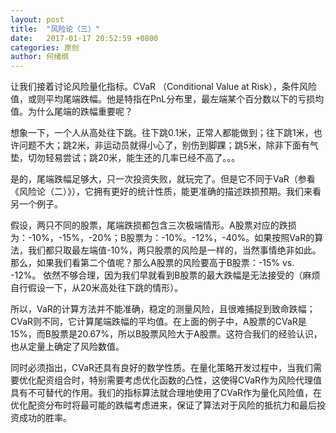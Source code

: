 ```yaml
---
layout: post
title:  "风险论（三）"
date:   2017-01-17 20:52:59 +0800
categories: 原创
author: 何绪纲
---
```


让我们接着讨论风险量化指标。CVaR （Conditional Value at Risk），条件风险值，或则平均尾端跌幅。他是特指在PnL分布里，最左端某个百分数以下的亏损均值。为什么尾端的跌幅重要呢？

想象一下，一个人从高处往下跳。往下跳0.1米，正常人都能做到；往下跳1米，也许问题不大；跳2米，非运动员就得小心了，别伤到脚踝；跳5米，除非下面有气垫，切勿轻易尝试；跳20米，能生还的几率已经不高了。。。

是的，尾端跌幅足够大，只一次投资失败，就玩完了。但是它不同于VaR（参看《风险论（二）》），它拥有更好的统计性质，能更准确的描述跌损预期。我们来看另一个例子。

假设，两只不同的股票，尾端跌损都包含三次极端情形。A股票对应的跌损为：-10%，-15%，-20%；B股票为：-10%。-12%，-40%。如果按照VaR的算法，我们都只取最左端值-10%，两只股票的风险是一样的，当然事情绝非如此。那么，如果我们看第二个值呢？那么A股票的风险要高于B股票：-15% vs. -12%。 依然不够合理，因为我们早就看到B股票的最大跌幅是无法接受的（麻烦自行假设一下，从20米高处往下跳的情形）。

所以，VaR的计算方法并不能准确，稳定的测量风险，且很难捕捉到致命跌幅；CVaR则不同，它计算尾端跌幅的平均值。在上面的例子中，A股票的CVaR是15%，而B股票是20.67%，所以B股票风险大于A股票。这符合我们的经验认识，也从定量上确定了风险数值。

同时必须指出，CVaR还具有良好的数学性质。在量化策略开发过程中，当我们需要优化配资组合时，特别需要考虑优化函数的凸性，这使得CVaR作为风险代理值具有不可替代的作用。我们的指标算法就合理地使用了CVaR作为量化风险值，在优化配资分布时将最可能的跌幅考虑进来，保证了算法对于风险的抵抗力和最后投资成功的胜率。
